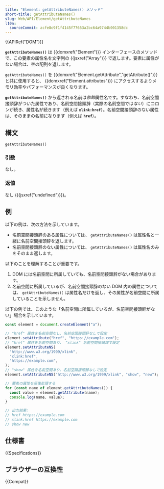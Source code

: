 ```yaml
---
title: "Element: getAttributeNames() メソッド"
short-title: getAttributeNames()
slug: Web/API/Element/getAttributeNames
l10n:
  sourceCommit: acfe8c9f1f4145f77653a2bc64a9744b001358dc
---
```


{{APIRef("DOM")}}

**`getAttributeNames()`** は {{domxref("Element")}} インターフェースのメソッドで、この要素の属性名を文字列の {{jsxref("Array")}} で返します。要素に属性がない場合は、空の配列を返します。

`getAttributeNames()` を {{domxref("Element.getAttribute","getAttribute()")}} と共に使用すると、 {{domxref("Element.attributes")}} にアクセスするよりメモリ効率やパフォーマンスが良くなります。

**`getAttributeNames()`** から返される名前は*修飾*属性名です。すなわち、名前空間接頭辞がついた属性であり、名前空間接頭辞（実際の名前空間では*ない*）にコロンが続き、属性名が続きます（例えば **`xlink:href`**）。名前空間接頭辞のない属性は、そのままの名前になります（例えば **`href`**）。

## 構文

```js-nolint
getAttributeNames()
```

### 引数

なし。

### 返値

なし ({{jsxref("undefined")}})。

## 例

以下の例は、次の方法を示しています。

- 名前空間接頭辞のある属性については、 `getAttributeNames()` は属性名と一緒に名前空間接頭辞を返します。
- 名前空間接頭辞のない属性については、 `getAttributeNames()` は属性名のみをそのまま返します。

以下のことを理解することが重要です。

1. DOM には名前空間に所属していても、名前空間接頭辞がない場合があります。
2. 名前空間に所属しているが、名前空間接頭辞のない DOM 内の属性については、 `getAttributeNames()` は属性名だけを返し、その属性が名前空間に所属していることを示しません。

以下の例では、このような「名前空間に所属しているが、名前空間接頭辞がない」場合を示しています。

```js
const element = document.createElement("a");

// "href" 属性を名前空間なし、名前空間接頭辞なしで設定
element.setAttribute("href", "https://example.com");
// "href" 属性を名前空間あり、 "xlink" 名前空間接頭辞で設定
element.setAttributeNS(
  "http://www.w3.org/1999/xlink",
  "xlink:href",
  "https://example.com",
);
// "show" 属性を名前空間あり、名前空間接頭辞なしで設定
element.setAttributeNS("http://www.w3.org/1999/xlink", "show", "new");

// 要素の属性を反復処理する
for (const name of element.getAttributeNames()) {
  const value = element.getAttribute(name);
  console.log(name, value);
}

// 出力結果:
// href https://example.com
// xlink:href https://example.com
// show new
```

## 仕様書

{{Specifications}}

## ブラウザーの互換性

{{Compat}}

